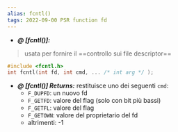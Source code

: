 ```yaml
---
alias: fcntl()
tags: 2022-09-00 PSR function fd
---
```


- ***@ [fcntl()]:***
> usata per fornire il ==controllo sui file descriptor==

```c
#include <fcntl.h>
int fcntl(int fd, int cmd, ... /* int arg */ );
```
<!--ID: 1670236970378-->



- ***@ [fcntl()] Returns:***
	 restituisce uno dei seguenti `cmd`:
	- `F_DUPFD`: un nuovo fd
	- `F_GETFD`: valore del flag (solo con bit più bassi)
	- `F_GETFL`: valore del flag
	- `F_GETOWN`: valore del proprietario del fd
	- altrimenti: -1
<!--ID: 1670236970382-->
